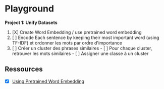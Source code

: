 # Playground


**Project 1: Unify Datasets**

1. [X] Create Word Embedding / use pretrained word embedding
2. [ ] Encode Each sentence by keeping their most important word (using TF-IDF) et 
   ordonner les mots par ordre d'importance
3. [ ] Créer un cluster des phrases similaires 
       - [ ] Pour chaque cluster, retrouver les mots similaires
       - [ ] Assigner une classe à un cluster


## Ressources

- [X] [Using Pretrained Word Embedding](https://analyticsindiamag.com/hands-on-guide-to-word-embeddings-using-glove/)

